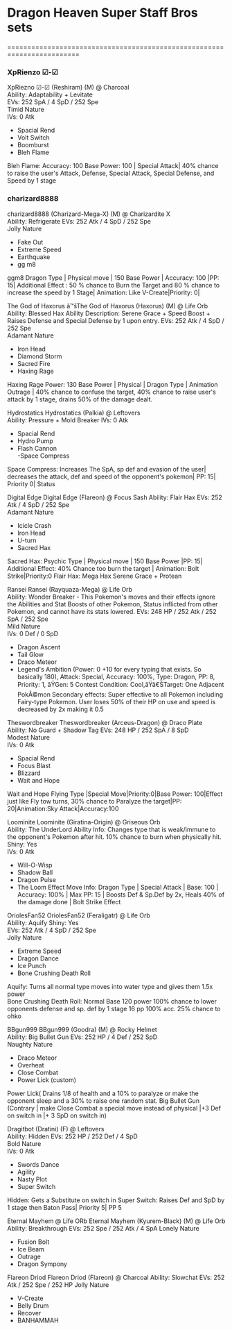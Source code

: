 # Dragon Heaven Super Staff Bros sets
========================================================================

### XpRienzo ☑-☑
XpRiezno ☑-☑ (Reshiram) (M) @ Charcoal  
Ability: Adaptability + Levitate  
EVs: 252 SpA / 4 SpD / 252 Spe  
Timid Nature  
IVs: 0 Atk  
- Spacial Rend  
- Volt Switch  
- Boomburst
- Bleh Flame

Bleh Flame: Accuracy: 100 Base Power: 100 | Special Attack| 40% chance to raise the user's Attack, Defense, Special Attack, Special Defense, and Speed by 1 stage

### charizard8888
charizard8888 (Charizard-Mega-X) (M) @ Charizardite X  
Ability: Refrigerate
EVs: 252 Atk / 4 SpD / 252 Spe  
Jolly Nature  
- Fake Out
- Extreme Speed
- Earthquake 
- gg m8
 
ggm8  Dragon Type | Physical move | 150 Base Power | Accuracy: 100 |PP: 15| Additional Effect : 50 % chance to Burn the Target and 80 % chance to increase the speed by 1 Stage| Animation: Like V-Create|Priority: 0|

The God of Haxorus 
â™šThe God of Haxorus (Haxorus) (M) @ Life Orb
Ability: Blessed Hax
Ability Description: Serene Grace + Speed Boost + Raises Defense and Special Defense by 1 upon entry.
EVs: 252 Atk / 4 SpD / 252 Spe  
Adamant Nature  
- Iron Head
- Diamond Storm
- Sacred Fire
- Haxing Rage 

Haxing Rage Power: 130 Base Power | Physical | Dragon Type | Animation Outrage | 40% chance to confuse the target, 40% chance to raise user's attack by 1 stage, drains 50% of the damage dealt.

Hydrostatics
Hydrostatics (Palkia) @ Leftovers  
Ability: Pressure + Mold Breaker
IVs: 0 Atk  
- Spacial Rend  
- Hydro Pump  
- Flash Cannon  
-Space Compress

Space Compress: Increases The SpA, sp def and evasion of the user| decreases the attack, def and speed of the opponent's pokemon| 
PP: 15| Priority 0| Status

Digital Edge 
Digital Edge (Flareon) @ Focus Sash 
Ability: Flair Hax
EVs: 252 Atk / 4 SpD / 252 Spe  
Adamant Nature  
- Icicle Crash  
- Iron Head  
- U-turn  
- Sacred Hax 

Sacred Hax: Psychic Type | Physical move | 150 Base Power |PP: 15| Additional Effect: 40% Chance too burn the target | Animation: Bolt Strike|Priority:0
Flair Hax: Mega Hax Serene Grace +  Protean

Ransei
Ransei (Rayquaza-Mega) @ Life Orb  
Ability: Wonder Breaker - This Pokemon's moves and their effects ignore the Abilities and Stat Boosts of other Pokemon, Status inflicted from other Pokemon, and cannot have its stats lowered.
EVs: 248 HP / 252 Atk / 252 SpA / 252 Spe  
Mild Nature  
IVs: 0 Def / 0 SpD  
- Dragon Ascent  
- Tail Glow  
- Draco Meteor  
- Legend's Ambition (Power: 0 +10 for every typing that exists. So basically 180), Attack: Special, Accuracy: 100%, Type: Dragon, PP: 8, Priority: 1, âŸGen: 5 Contest Condition: Cool,âŸâ€ŠTarget: One Adjacent PokÃ©mon
Secondary effects: Super effective to all Pokemon including Fairy-type Pokemon. User loses 50% of their HP on use and speed is decreased by 2x making it 0.5

Theswordbreaker
Theswordbreaker (Arceus-Dragon) @ Draco Plate  
Ability: No Guard + Shadow Tag
EVs: 248 HP / 252 SpA / 8 SpD  
Modest Nature  
IVs: 0 Atk  
- Spacial Rend  
- Focus Blast  
- Blizzard  
- Wait and Hope
 
Wait and Hope Flying Type |Special Move|Priority:0|Base Power: 100|Effect just like Fly tow turns, 30% chance to Paralyze the target|PP: 20|Animation:Sky Attack|Accuracy:100

Loominite
Loominite (Giratina-Origin) @ Griseous Orb  
Ability: The UnderLord
Ability Info: Changes type that is weak/immune to  the opponent's Pokemon after hit. 10% chance to burn when physically hit. 
Shiny: Yes  
IVs: 0 Atk  
- Will-O-Wisp  
- Shadow Ball  
- Dragon Pulse  
- The Loom Effect
Move Info: Dragon Type | Special Attack | Base: 100 | Accuracy: 100% | Max PP: 15 | Boosts Def & Sp.Def by 2x, Heals 40% of the damage done | Bolt Strike Effect

OriolesFan52
OriolesFan52 (Feraligatr) @ Life Orb  
Ability: Aquify
Shiny: Yes  
EVs: 252 Atk / 4 SpD / 252 Spe  
Jolly Nature  
- Extreme Speed 
- Dragon Dance  
- Ice Punch  
- Bone Crushing Death Roll     

Aquify: Turns all normal type moves into water type and gives them 1.5x power   
Bone Crushing Death Roll: Normal Base 120 power 100% chance to lower opponents defense and sp. def by 1 stage 16 pp 100% acc. 25% chance to ohko   


BBgun999
BBgun999 (Goodra) (M) @ Rocky Helmet  
Ability: Big Bullet Gun 
EVs: 252 HP / 4 Def / 252 SpD  
Naughty Nature  
 
- Draco Meteor  
- Overheat  
- Close Combat
- Power Lick (custom) 

Power Lick( Drains 1/8 of health and a 10% to paralyze or make the opponent sleep and a 30% to raise one random stat.
Big Bullet Gun (Contrary | make Close Combat a special move instead of physical |+3 Def on switch in |+ 3 SpD on switch in)


Dragitbot (Dratini) (F) @ Leftovers  
Ability: Hidden 
EVs: 252 HP / 252 Def / 4 SpD  
Bold Nature  
IVs: 0 Atk  
- Swords Dance  
- Agility  
- Nasty Plot
- Super Switch

Hidden: Gets a Substitute on switch in
Super Switch: Raises Def and SpD by 1 stage then Baton Pass| Priority 5| PP 5

Eternal Mayhem @ Life ORb
Eternal Mayhem (Kyurem-Black) (M) @ Life Orb
Ability: Breakthrough
EVs: 252 Spe / 252 Atk / 4 SpA
Lonely Nature
- Fusion Bolt
- Ice Beam
- Outrage
- Dragon Sympony

Flareon Driod
Flareon Driod (Flareon) @ Charcoal
Ability: Slowchat
EVs: 252 Atk / 252 Spe / 252 HP
Jolly Nature
- V-Create
- Belly Drum
- Recover
- BANHAMMAH
